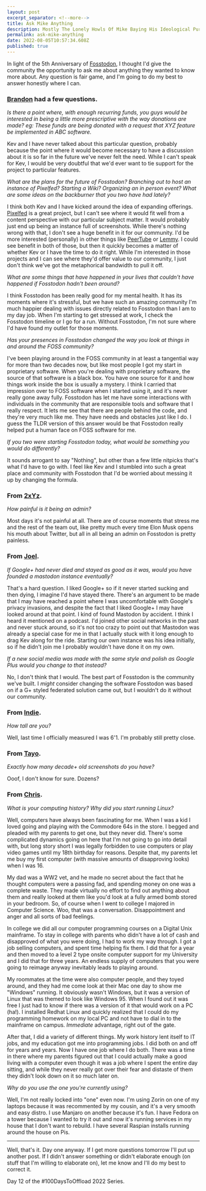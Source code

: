 ```yaml
---
layout: post
excerpt_separator: <!--more-->
title: Ask Mike Anything
description: Mostly The Lonely Howls Of Mike Baying His Ideological Purity At The Moon
permalink: ask-mike-anything
date: 2022-08-05T10:57:34.608Z
published: true
---
```


In light of the 5th Anniversary of [Fosstodon](https://fosstodon.org), I thought I'd give the community the opportunity to ask me about anything they wanted to know more about. Any question is fair game, and I'm going to do my best to answer honestly where I can.

<!--more-->

### [Brandon](https://fosstodon.org/@brandon) had a few questions.

_Is there a point where, with enough recurring funds, you guys would be interested in being a little more prescriptive with the way donations are made? eg: These funds are being donated with a request that XYZ feature be implemented in ABC software._

Kev and I have never talked about this particular question, probably because the point where it would become necessary to have a discussion about it is so far in the future we've never felt the need. While I can't speak for Kev, I would be very doubtful that we'd ever want to tie support for the project to particular features.

_What are the plans for the future of Fosstodon? Branching out to host an instance of Pixelfed? Starting a Wiki? Organizing an in person event? What are some ideas on the backburner that you two have had lately?_

I think both Kev and I have kicked around the idea of expanding offerings. [Pixelfed](https://pixelfed.social) is a great project, but I can't see where it would fit well from a content perspective with our particular subject matter. It would probably just end up being an instance full of screenshots. While there's nothing wrong with that, I don't see a huge benefit in it for our community. I'd be more interested (personally) in other things like [PeerTube](https://joinpeertube.org) or [Lemmy](https://github.com/LemmyNet/lemmy). I could see benefit in both of those, but then it quickly becomes a matter of whether Kev or I have the time to do it right. While I'm interested in those projects and I can see where they'd offer value to our community, I just don't think we've got the metaphorical bandwidth to pull it off.

_What are some things that have happened in your lives that couldn't have happened if Fosstodon hadn't been around?_

I think Fosstodon has been really good for my mental health. It has its moments where it's stressful, but we have such an amazing community I'm much happier dealing with issues directly related to Fosstodon than I am to my day job. When I'm starting to get stressed at work, I check the Fosstodon timeline or I go for a run. Without Fosstodon, I'm not sure where I'd have found my outlet for those moments.

_Has your presences in Fosstodon changed the way you look at things in and around the FOSS community?_

I've been playing around in the FOSS community in at least a tangential way for more than two decades now, but like most people I got my start in proprietary software. When you're dealing with proprietary software, the source of that software is a black box. You have one source for it and how things work inside the box is usually a mystery. I think I carried that impression over to FOSS software when I started using it, and it's never really gone away fully. Fosstodon has let me have some interactions with individuals in the community that are responsible tools and software that I really respect. It lets me see that there are people behind the code, and they're very much like me. They have needs and obstacles just like I do. I guess the TLDR version of this answer would be that Fosstodon really helped put a human face on FOSS software for me.

_If you two were starting Fosstodon today, what would be something you would do differently?_

It sounds arrogant to say "Nothing", but other than a few little nitpicks that's what I'd have to go with. I feel like Kev and I stumbled into such a great place and community with Fosstodon that I'd be worried about messing it up by changing the formula.

### From [2xYz](https://fosstodon.org/@allinone0).

_How painful is it being an admin?_

Most days it's not painful at all. There are of course moments that stress me and the rest of the team out, like pretty much every time Elon Musk opens his mouth about Twitter, but all in all being an admin on Fosstodon is pretty painless.

### From [Joel](https://fosstodon.org/@joel).

_If Google+ had never died and stayed as good as it was, would you have founded a mastodon instance eventually?_

That's a hard question. I liked Google+ so if it never started sucking and then dying, I imagine I'd have stayed there. There's an argument to be made that I may have reached a point where I was uncomfortable with Google's privacy invasions, and despite the fact that I liked Google+ I may have looked around at that point. I kind of found Mastodon by accident. I think I heard it mentioned on a podcast. I'd joined other social networks in the past and never stuck around, so it's not too crazy to point out that Mastodon was already a special case for me in that I actually stuck with it long enough to drag Kev along for the ride. Starting our own instance was his idea initially, so if he didn't join me I probably wouldn't have done it on my own.

_If a new social media was made with the same style and polish as Google Plus would you change to that instead?_

No, I don't think that I would. The best part of Fosstodon is the community we've built. I _might_ consider changing the software Fosstodon was based on if a G+ styled federated solution came out, but I wouldn't do it without our community.

### From [Indie](https://fosstodon.org/@indieishere).

_How tall are you?_

Well, last time I officially measured I was 6'1. I'm probably still pretty close.

### From [Tayo](https://fosstodon.org/@Tay0).

_Exactly how many decade+ old screenshots do you have?_

Ooof, I don't know for sure. Dozens?

### From [Chris](https://fosstodon.org/@RyuKurisu).

_What is your computing history? Why did you start running Linux?_

Well, computers have always been fascinating for me. When I was a kid I loved going and playing with the Commodore 64s in the store. I begged and pleaded with my parents to get one, but they never did. There's some complicated dynamics going on here that I'm not going to go into detail with, but long story short I was legally forbidden to use computers or play video games until my 18th birthday for reasons. Despite that, my parents let me buy my first computer (with massive amounts of disapproving looks) when I was 16.

My dad was a WW2 vet, and he made no secret about the fact that he thought computers were a passing fad, and spending money on one was a complete waste. They made virtually no effort to find out anything about them and really looked at them like you'd look at a fully armed bomb stored in your bedroom. So, of course when I went to college I majored in Computer Science. Woo, that was a conversation. Disappointment and anger and all sorts of bad feelings.

In college we did all our computer programming courses on a Digital Unix mainframe. To stay in college with parents who didn't have a lot of cash and disapproved of what you were doing, I had to work my way through. I got a job selling computers, and spent time helping fix them. I did that for a year and then moved to a level 2 type onsite computer support for my University and I did that for three years. An endless supply of computers that you were going to reimage anyway inevitably leads to playing around.

My roommates at the time were also computer people, and they toyed around, and they had me come look at their Mac one day to show me "Windows" running. It obviously wasn't Windows, but it was a version of Linux that was themed to look like Windows 95. When I found out it was free I just had to know if there was a version of it that would work on a PC (ha!). I installed Redhat Linux and quickly realized that I could do my programming homework on my local PC and not have to dial in to the mainframe on campus. _Immediate_ advantage, right out of the gate.

After that, I did a variety of different things. My work history lent itself to IT jobs, and my education got me into programming jobs. I did both on and off for years and years. Now I have one job where I do both. There was a time in there where my parents figured out that I could actually make a good living with a computer even though it was a job where I spent the entire day sitting, and while they never really got over their fear and distaste of them they didn't look down on it so much later on.

_Why do you use the one you're currently using?_

Well, I'm not really locked into "one" even now. I'm using Zorin on one of my laptops because it was recommented by my cousin, and it's a very smooth and easy distro. I use Manjaro on another because it's fun. I have Fedora on a tower because I wanted to try it out and now it's running services in my house that I don't want to rebuild. I have several Raspian installs running around the house on Pis.

---

Well, that's it. Day one anyway. If I get more questions tomorrow I'll put up another post. If I didn't answer something or didn't elaborate enough (on stuff that I'm willing to elaborate on), let me know and I'll do my best to correct it.

Day 12 of the #100DaysToOffload 2022 Series.
